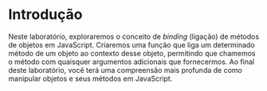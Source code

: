 # Introdução

Neste laboratório, exploraremos o conceito de _binding_ (ligação) de métodos de objetos em JavaScript. Criaremos uma função que liga um determinado método de um objeto ao contexto desse objeto, permitindo que chamemos o método com quaisquer argumentos adicionais que fornecermos. Ao final deste laboratório, você terá uma compreensão mais profunda de como manipular objetos e seus métodos em JavaScript.
